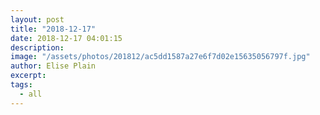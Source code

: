 ```yaml
---
layout: post
title: "2018-12-17"
date: 2018-12-17 04:01:15
description: 
image: "/assets/photos/201812/ac5dd1587a27e6f7d02e15635056797f.jpg"
author: Elise Plain
excerpt: 
tags: 
  - all
---
```



<p></p>
